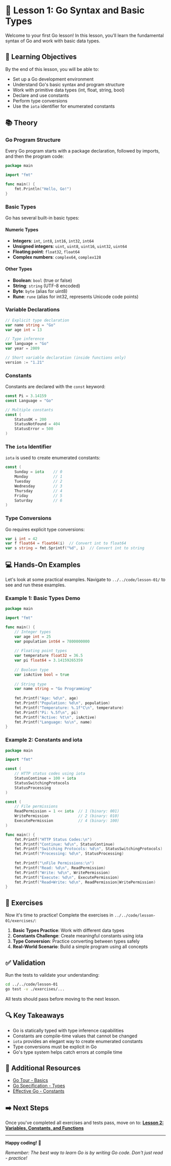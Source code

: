 # 📘 Lesson 1: Go Syntax and Basic Types

Welcome to your first Go lesson! In this lesson, you'll learn the fundamental syntax of Go and work with basic data types.

## 🎯 Learning Objectives

By the end of this lesson, you will be able to:
- Set up a Go development environment
- Understand Go's basic syntax and program structure
- Work with primitive data types (int, float, string, bool)
- Declare and use constants
- Perform type conversions
- Use the `iota` identifier for enumerated constants

## 📚 Theory

### Go Program Structure

Every Go program starts with a package declaration, followed by imports, and then the program code:

```go
package main

import "fmt"

func main() {
    fmt.Println("Hello, Go!")
}
```

### Basic Types

Go has several built-in basic types:

#### **Numeric Types**
- **Integers**: `int`, `int8`, `int16`, `int32`, `int64`
- **Unsigned integers**: `uint`, `uint8`, `uint16`, `uint32`, `uint64`
- **Floating point**: `float32`, `float64`
- **Complex numbers**: `complex64`, `complex128`

#### **Other Types**
- **Boolean**: `bool` (true or false)
- **String**: `string` (UTF-8 encoded)
- **Byte**: `byte` (alias for uint8)
- **Rune**: `rune` (alias for int32, represents Unicode code points)

### Variable Declarations

```go
// Explicit type declaration
var name string = "Go"
var age int = 13

// Type inference
var language = "Go"
var year = 2009

// Short variable declaration (inside functions only)
version := "1.21"
```

### Constants

Constants are declared with the `const` keyword:

```go
const Pi = 3.14159
const Language = "Go"

// Multiple constants
const (
    StatusOK = 200
    StatusNotFound = 404
    StatusError = 500
)
```

### The `iota` Identifier

`iota` is used to create enumerated constants:

```go
const (
    Sunday = iota    // 0
    Monday           // 1
    Tuesday          // 2
    Wednesday        // 3
    Thursday         // 4
    Friday           // 5
    Saturday         // 6
)
```

### Type Conversions

Go requires explicit type conversions:

```go
var i int = 42
var f float64 = float64(i)  // Convert int to float64
var s string = fmt.Sprintf("%d", i)  // Convert int to string
```

## 💻 Hands-On Examples

Let's look at some practical examples. Navigate to `../../code/lesson-01/` to see and run these examples.

### Example 1: Basic Types Demo
```go
package main

import "fmt"

func main() {
    // Integer types
    var age int = 25
    var population int64 = 7800000000
    
    // Floating point types
    var temperature float32 = 36.5
    var pi float64 = 3.14159265359
    
    // Boolean type
    var isActive bool = true
    
    // String type
    var name string = "Go Programming"
    
    fmt.Printf("Age: %d\n", age)
    fmt.Printf("Population: %d\n", population)
    fmt.Printf("Temperature: %.1f°C\n", temperature)
    fmt.Printf("Pi: %.5f\n", pi)
    fmt.Printf("Active: %t\n", isActive)
    fmt.Printf("Language: %s\n", name)
}
```

### Example 2: Constants and iota
```go
package main

import "fmt"

const (
    // HTTP status codes using iota
    StatusContinue = 100 + iota
    StatusSwitchingProtocols
    StatusProcessing
)

const (
    // File permissions
    ReadPermission = 1 << iota  // 1 (binary: 001)
    WritePermission             // 2 (binary: 010)
    ExecutePermission           // 4 (binary: 100)
)

func main() {
    fmt.Printf("HTTP Status Codes:\n")
    fmt.Printf("Continue: %d\n", StatusContinue)
    fmt.Printf("Switching Protocols: %d\n", StatusSwitchingProtocols)
    fmt.Printf("Processing: %d\n", StatusProcessing)
    
    fmt.Printf("\nFile Permissions:\n")
    fmt.Printf("Read: %d\n", ReadPermission)
    fmt.Printf("Write: %d\n", WritePermission)
    fmt.Printf("Execute: %d\n", ExecutePermission)
    fmt.Printf("Read+Write: %d\n", ReadPermission|WritePermission)
}
```

## 🧪 Exercises

Now it's time to practice! Complete the exercises in `../../code/lesson-01/exercises/`:

1. **Basic Types Practice**: Work with different data types
2. **Constants Challenge**: Create meaningful constants using iota
3. **Type Conversion**: Practice converting between types safely
4. **Real-World Scenario**: Build a simple program using all concepts

## ✅ Validation

Run the tests to validate your understanding:

```bash
cd ../../code/lesson-01
go test -v ./exercises/...
```

All tests should pass before moving to the next lesson.

## 🔍 Key Takeaways

- Go is statically typed with type inference capabilities
- Constants are compile-time values that cannot be changed
- `iota` provides an elegant way to create enumerated constants
- Type conversions must be explicit in Go
- Go's type system helps catch errors at compile time

## 📖 Additional Resources

- [Go Tour - Basics](https://tour.golang.org/basics/1)
- [Go Specification - Types](https://go.dev/ref/spec#Types)
- [Effective Go - Constants](https://go.dev/doc/effective_go#constants)

## ➡️ Next Steps

Once you've completed all exercises and tests pass, move on to:
**[Lesson 2: Variables, Constants, and Functions](../lesson-02/README.md)**

---

**Happy coding!** 🚀

*Remember: The best way to learn Go is by writing Go code. Don't just read - practice!*
